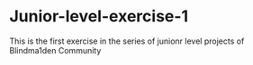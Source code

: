 # Junior-level-exercise-1
This is the first exercise in the series of junionr level projects of Blindma1den Community 
